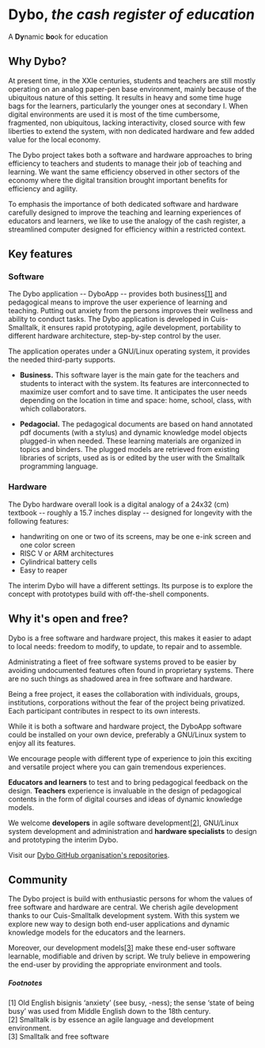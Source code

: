 # Dybo, _the cash register of education_

A **Dy**namic **bo**ok for education

## Why Dybo?
<p class="text-justify">At present time, in the XXIe centuries, students and teachers are still mostly operating on an analog paper-pen base environment, mainly because of the ubiquitous nature of this setting. It results in heavy and some time huge bags for the learners, particularly the younger ones at secondary I. When digital environments are used it is most of the time cumbersome, fragmented, non ubiquitous, lacking interactivity, closed source with few liberties to extend the system, with non dedicated hardware and few added value for the local economy.</p>

The Dybo project takes both a software and hardware approaches to bring efficiency to teachers and students to manage their job of teaching and learning. We want the same efficiency observed in other sectors of the economy where the digital transition brought important benefits for efficiency and agility.

To emphasis the importance of both dedicated software and hardware carefully designed to improve the teaching and learning experiences of educators and learners, we like to use the analogy of the cash register, a streamlined computer designed for efficiency within a restricted context.

## Key features
### Software
The Dybo application -- DyboApp -- provides both business[[1]](#footnotes) and pedagogical means to improve the user experience of learning and teaching. Putting out anxiety from the persons improves their wellness and ability to conduct tasks. The Dybo application is developed in Cuis-Smalltalk, it ensures rapid prototyping, agile development, portability to different hardware architecture, step-by-step control by the user.

The application operates under a GNU/Linux operating system, it provides the needed third-party supports.

* **Business.** This software layer is the main gate for the teachers and students to interact with the system. Its features are interconnected to maximize user comfort and to save time. It anticipates the user needs depending on the location in time and space: home, school, class, with which collaborators.

* **Pedagocial.** The pedagogical documents are based on hand annotated pdf documents (with a stylus) and dynamic knowledge model objects plugged-in when needed. These learning materials are organized in topics and binders. The plugged models are retrieved from existing libraries of scripts, used as is or edited by the user with the Smalltalk programming language. 

### Hardware
The Dybo hardware overall look is a digital analogy of a 24x32 (cm) textbook -- roughly a 15.7 inches display -- designed for longevity with the following features:
* handwriting on one or two of its screens, may be one e-ink screen and one color screen
* RISC V or ARM architectures
* Cylindrical battery cells
* Easy to reaper 

The interim Dybo will have a different settings. Its purpose is to explore the concept with prototypes build with off-the-shell components.

## Why it's open and free?
Dybo is a free software and hardware project, this makes it easier to adapt to
local needs: freedom to modify, to update, to repair and to assemble.

Administrating a fleet of free software systems proved to be easier by avoiding undocumented features often found in proprietary systems. There are no such things as shadowed area in free software and hardware.

Being a free project, it eases the collaboration with individuals, groups, institutions, corporations without the fear of the project being privatized. Each participant contributes in respect to its own interests.

While it is both a software and hardware project, the DyboApp software could be installed on your own device, preferably a GNU/Linux system to enjoy all its  features.

We encourage people with different type of experience to join this exciting and versatile project where you can gain tremendous experiences. 

**Educators and learners** to test and to bring pedagogical feedback on the design. **Teachers** experience is invaluable in the design of pedagogical contents in the form of digital courses and ideas of dynamic knowledge models.

We welcome **developers** in agile software development[[2]](#footnotes), GNU/Linux system development and administration and **hardware specialists** to design and prototyping the interim Dybo.

Visit our [Dybo GitHub organisation's repositories](https://github.com/orgs/Dynamic-Book/repositories).

## Community
The Dybo project is build with enthusiastic persons for whom the values of free software and hardware are central. We cherish agile development thanks to our Cuis-Smalltalk development system. With this system we explore new way to design both end-user applications and dynamic knowledge models for the educators and the learners. 

Moreover, our development models[[3]](#footnotes) make these end-user software learnable, modifiable and driven by script. We truly believe in empowering the end-user by providing the appropriate environment and tools.

##### Footnotes 
[1] Old English bisignis ‘anxiety’ (see busy, -ness); the sense ‘state of being busy’ was used from Middle English down to the 18th century.<br/>
[2] Smalltalk is by essence an agile language and development environment.<br/>
[3] Smalltalk and free software<br/>
